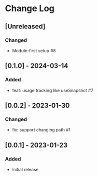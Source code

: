 # Change Log

## [Unreleased]

### Changed

- Module-first setup #8

## [0.1.0] - 2024-03-14

### Added

- feat: usage tracking like useSnapshot #7

## [0.0.2] - 2023-01-30

### Changed

- fix: support changing path #1

## [0.0.1] - 2023-01-23

### Added

- Initial release
